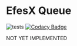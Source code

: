 # EfesX Queue

![tests](https://github.com/EfesX/queue/actions/workflows/tests.yml/badge.svg)
[![Codacy Badge](https://app.codacy.com/project/badge/Grade/544f83cde39d48fe95f89318175ab2e7)](https://app.codacy.com/gh/EfesX/queue/dashboard?utm_source=gh&utm_medium=referral&utm_content=&utm_campaign=Badge_grade)


NOT YET IMPLEMENTED

